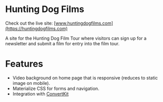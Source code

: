 # Hunting Dog Films

Check out the live site: [www.huntingdogfilms.com](https://huntingdogfilms.com)

A site for the Hunting Dog Film Tour where visitors can sign up for a newsletter and submit a film for entry into the film tour.

# Features

- Video background on home page that is responsive (reduces to static image on mobile).
- Materialize CSS for forms and navigation.
- Integration with [ConvertKit](https://convertkit.com/)